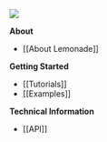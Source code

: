![](https://teste.ctweb.inweb.org.br/assets/images/minilogo.png)

**About**
* [[About Lemonade]]

**Getting Started**
* [[Tutorials]]
* [[Examples]]

**Technical Information**
* [[API]]